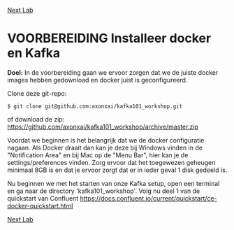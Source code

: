 [Next Lab](https://github.com/axonxai/kafka101_workshop/tree/master/lab_01)

# VOORBEREIDING Installeer docker en Kafka

**Doel:** In de voorbereiding gaan we ervoor zorgen dat we de juiste docker images hebben gedownload en docker juist is geconfigureerd.

Clone deze git-repo:

    $ git clone git@github.com:axonxai/kafka101_workshop.git

of download de zip: https://github.com/axonxai/kafka101_workshop/archive/master.zip

Voordat we beginnen is het belangrijk dat we de docker configuratie nagaan. Als Docker draait dan kan je deze bij Windows vinden in de "Notification Area" en bij Mac op de "Menu Bar", hier kan je de settings/preferences vinden. Zorg ervoor dat het toegewezen geheugen minimaal 8GB is en dat je ervoor zorgt dat er in ieder geval 1 disk gedeeld is. 

Nu beginnen we met het starten van onze Kafka setup, open een terminal en ga naar de directory 'kafka101_workshop'. Volg nu deel 1 van de quickstart van Confluent https://docs.confluent.io/current/quickstart/ce-docker-quickstart.html

[Next Lab](https://github.com/axonxai/kafka101_workshop/tree/iteratie_01/lab_01)